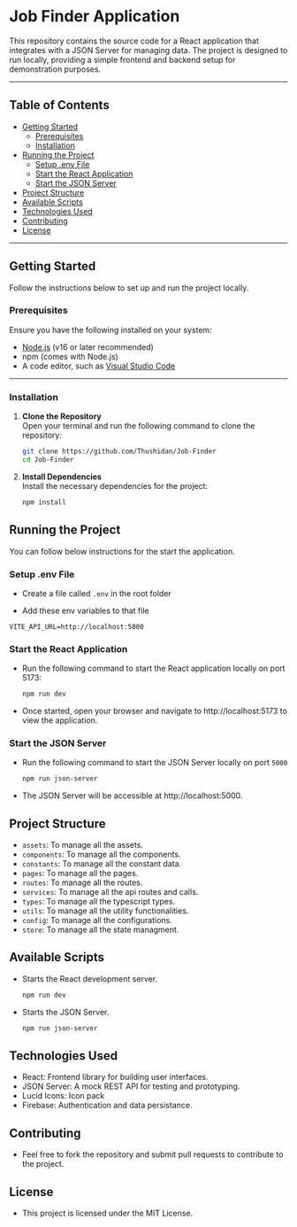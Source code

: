 # Job Finder Application

This repository contains the source code for a React application that integrates with a JSON Server for managing data. The project is designed to run locally, providing a simple frontend and backend setup for demonstration purposes.

---

## Table of Contents

- [Getting Started](#getting-started)
  - [Prerequisites](#prerequisites)
  - [Installation](#installation)
- [Running the Project](#running-the-project)
  - [Setup .env File](#setup-env-file)
  - [Start the React Application](#start-the-react-application)
  - [Start the JSON Server](#start-the-json-server)
- [Project Structure](#project-structure)
- [Available Scripts](#available-scripts)
- [Technologies Used](#technologies-used)
- [Contributing](#contributing)
- [License](#license)

---

## Getting Started

Follow the instructions below to set up and run the project locally.

### Prerequisites

Ensure you have the following installed on your system:

- [Node.js](https://nodejs.org/) (v16 or later recommended)
- npm (comes with Node.js)
- A code editor, such as [Visual Studio Code](https://code.visualstudio.com/)

---

### Installation

1. **Clone the Repository**  
   Open your terminal and run the following command to clone the repository:
   ```bash
   git clone https://github.com/Thushidan/Job-Finder
   cd Job-Finder
   ```  

2. **Install Dependencies**  
   Install the necessary dependencies for the project:
   ```bash
   npm install
   ```

## Running the Project

You can follow below instructions for the start the application.

### Setup .env File

- Create a file called `.env` in the root folder

- Add these env variables to that file

```
VITE_API_URL=http://localhost:5000
```

### Start the React Application

- Run the following command to start the React application locally on port 5173:

  ```bash
  npm run dev
  ```

- Once started, open your browser and navigate to http://localhost:5173 to view the application.

### Start the JSON Server

- Run the following command to start the JSON Server locally on port `5000`

  ```bash
  npm run json-server
  ```

- The JSON Server will be accessible at http://localhost:5000.

## Project Structure

- `assets`: To manage all the assets.
- `components`: To manage all the components.
- `constants`: To manage all the constant data.
- `pages`: To manage all the pages.
- `routes`: To manage all the routes.
- `services`: To manage all the api routes and calls.
- `types`: To manage all the typescript types.
- `utils`: To manage all the utility functionalities.
- `config`: To manage all the configurations.
- `store`: To manage all the state managment.

## Available Scripts

- Starts the React development server.
  ```bash
  npm run dev
  ```
- Starts the JSON Server.
  ```bash
  npm run json-server
  ```

## Technologies Used

- React: Frontend library for building user interfaces.
- JSON Server: A mock REST API for testing and prototyping.
- Lucid Icons: Icon pack
- Firebase: Authentication and data persistance.

## Contributing

- Feel free to fork the repository and submit pull requests to contribute to the project.

## License

- This project is licensed under the MIT License.
